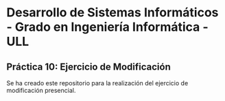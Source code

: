 # Desarrollo de Sistemas Informáticos - Grado en Ingeniería Informática - ULL

## Práctica 10: Ejercicio de Modificación

Se ha creado este repositorio para la realización del ejercicio de modificación presencial.

